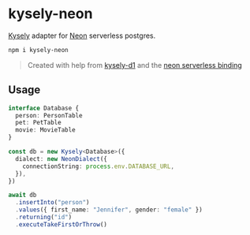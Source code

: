 # kysely-neon

[Kysely](https://github.com/koskimas/kysely) adapter for [Neon](https://neon.tech/) serverless postgres.

```bash
npm i kysely-neon
```

> Created with help from [kysely-d1](https://github.com/aidenwallis/kysely-d1) and the [neon serverless binding](https://github.com/neondatabase/serverless)

## Usage

```typescript
interface Database {
  person: PersonTable
  pet: PetTable
  movie: MovieTable
}

const db = new Kysely<Database>({
  dialect: new NeonDialect({
    connectionString: process.env.DATABASE_URL,
  }),
})

await db
  .insertInto("person")
  .values({ first_name: "Jennifer", gender: "female" })
  .returning("id")
  .executeTakeFirstOrThrow()
```
